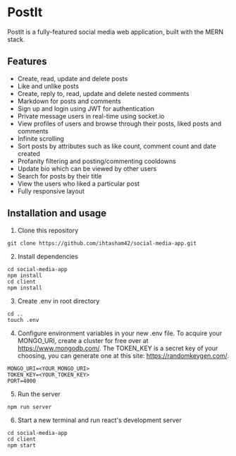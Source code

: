 # PostIt
PostIt is a fully-featured social media web application, built with the MERN stack.  


## Features
- Create, read, update and delete posts
- Like and unlike posts
- Create, reply to, read, update and delete nested comments
- Markdown for posts and comments
- Sign up and login using JWT for authentication
- Private message users in real-time using socket.io
- View profiles of users and browse through their posts, liked posts and comments
- Infinite scrolling 
- Sort posts by attributes such as like count, comment count and date created
- Profanity filtering and posting/commenting cooldowns
- Update bio which can be viewed by other users
- Search for posts by their title
- View the users who liked a particular post
- Fully responsive layout

## Installation and usage
1) Clone this repository  
```
git clone https://github.com/ihtasham42/social-media-app.git
```
2) Install dependencies  
```
cd social-media-app  
npm install
cd client
npm install
```
3) Create .env in root directory
```
cd ..
touch .env
```
4) Configure environment variables in your new .env file. To acquire your MONGO_URI, create a cluster for free over at https://www.mongodb.com/. The TOKEN_KEY is a secret key of your choosing, you can generate one at this site: https://randomkeygen.com/.
```
MONGO_URI=<YOUR_MONGO_URI> 
TOKEN_KEY=<YOUR_TOKEN_KEY>
PORT=4000
```
5) Run the server
```
npm run server
```
6) Start a new terminal and run react's development server
```
cd social-media-app
cd client
npm start
```


